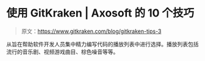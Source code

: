 # 使用 GitKraken | Axosoft 的 10 个技巧

> 原文：<https://www.gitkraken.com/blog/gitkraken-tips-3>

从旨在帮助软件开发人员集中精力编写代码的播放列表中进行选择。播放列表包括流行的音乐剧、视频游戏曲目、棕色噪音等等。
